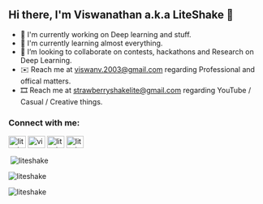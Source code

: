 ## Hi there, I'm Viswanathan a.k.a LiteShake 👋

- 🔭 I'm currently working on Deep learning and stuff.
- 🌱 I'm currently learning almost everything.
- 👯 I’m looking to collaborate on contests, hackathons and Research on Deep Learning.
- ✉️ Reach me at viswanv.2003@gmail.com regarding Professional and offical matters.
- 🎞 Reach me at strawberryshakelite@gmail.com regarding YouTube / Casual / Creative things.

<!--
**LiteShake/LiteShake** is a ✨ _special_ ✨ repository because its `README.md` (this file) appears on your GitHub profile.

Here are some ideas to get you started:

- 🔭 I’m currently working on ...
- 🌱 I’m currently learning ...
- 👯 I’m looking to collaborate on ...
- 🤔 I’m looking for help with ...
- 💬 Ask me about ...
- 📫 How to reach me: ...
- 😄 Pronouns: ...
- ⚡ Fun fact: ...
-->

<h3 align="left">Connect with me:</h3>
<p align="left">
<a href="https://twitter.com/liteshake" target="blank"><img align="center" src="https://raw.githubusercontent.com/rahuldkjain/github-profile-readme-generator/master/src/images/icons/Social/twitter.svg" alt="liteshake" height="24" width="34" /></a>
<a href="https://linkedin.com/in/viswanathan v" target="blank"><img align="center" src="https://raw.githubusercontent.com/rahuldkjain/github-profile-readme-generator/master/src/images/icons/Social/linked-in-alt.svg" alt="viswanathan v" height="24" width="34" /></a>
<a href="https://instagram.com/liteshake" target="blank"><img align="center" src="https://raw.githubusercontent.com/rahuldkjain/github-profile-readme-generator/master/src/images/icons/Social/instagram.svg" alt="liteshake" height="24" width="34" /></a>
<a href="https://www.youtube.com/c/liteshake" target="blank"><img align="center" src="https://raw.githubusercontent.com/rahuldkjain/github-profile-readme-generator/master/src/images/icons/Social/youtube.svg" alt="liteshake" height="24" width="34" /></a>
</p>


<p>&nbsp;<img align="center" src="https://github-readme-stats.vercel.app/api?username=liteshake&show_icons=true&locale=en&theme=tokyonight" alt="liteshake" /></p>

<p><img align="center" src="https://github-readme-streak-stats.herokuapp.com/?user=liteshake&theme=tokyonight" alt="liteshake" /></p>
<p><img align="left" src="https://github-readme-stats.vercel.app/api/top-langs?username=liteshake&show_icons=true&locale=en&layout=compact&theme=tokyonight" alt="liteshake" /></p>


